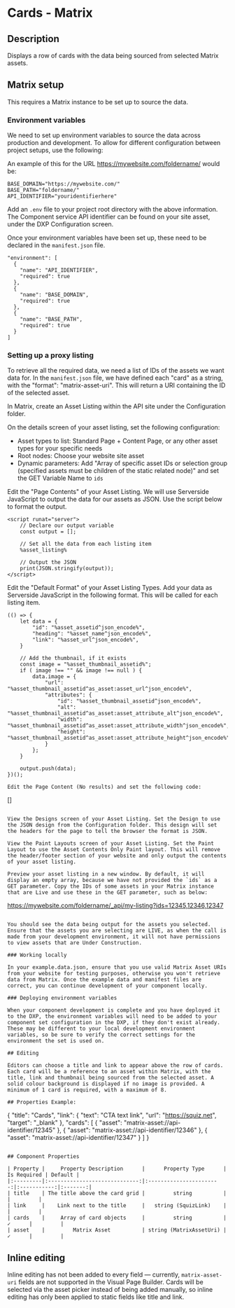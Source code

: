 # Cards - Matrix

## Description

Displays a row of cards with the data being sourced from selected Matrix assets.

## Matrix setup

This requires a Matrix instance to be set up to source the data.

### Environment variables

We need to set up environment variables to source the data across production and development. To allow for different configuration between project setups, use the following:

An example of this for the URL https://mywebsite.com/foldername/ would be:

```
BASE_DOMAIN="https://mywebsite.com/"
BASE_PATH="foldername/"
API_IDENTIFIER="youridentifierhere"
```

Add an `.env` file to your project root directory with the above information. The Component service API identifier can be found on your site asset, under the DXP Configuration screen.

Once your environment variables have been set up, these need to be declared in the `manifest.json` file.

```
"environment": [
  {
    "name": "API_IDENTIFIER",
    "required": true
  },
  {
    "name": "BASE_DOMAIN",
    "required": true
  },
  {
    "name": "BASE_PATH",
    "required": true
  }
]
```

### Setting up a proxy listing

To retrieve all the required data, we need a list of IDs of the assets we want data for. In the `manifest.json` file, we have defined each "card" as a string, with the "format": "matrix-asset-uri". This will return a URI containing the ID of the selected asset.

In Matrix, create an Asset Listing within the API site under the Configuration folder.

On the details screen of your asset listing, set the following configuration:

- Asset types to list: Standard Page + Content Page, or any other asset types for your specific needs
- Root nodes: Choose your website site asset
- Dynamic parameters: Add "Array of specific asset IDs or selection group (specified assets must be children of the static related node)" and set the GET Variable Name to `ids`

Edit the "Page Contents" of your Asset Listing. We will use Serverside JavaScript to output the data for our assets as JSON. Use the script below to format the output.

```
<script runat="server">
    // Declare our output variable
    const output = [];

    // Set all the data from each listing item
    %asset_listing%

    // Output the JSON
    print(JSON.stringify(output));
</script>
```

Edit the "Default Format" of your Asset Listing Types. Add your data as Serverside JavaScript in the following format. This will be called for each listing item.

```
(() => {
    let data = {
        "id": "%asset_assetid^json_encode%",
        "heading": "%asset_name^json_encode%",
        "link": "%asset_url^json_encode%",
    }

    // Add the thumbnail, if it exists
    const image = "%asset_thumbnail_assetid%";
    if ( image !== "" && image !== null ) {
        data.image = {
            "url": "%asset_thumbnail_assetid^as_asset:asset_url^json_encode%",
            "attributes": {
                "id": "%asset_thumbnail_assetid^json_encode%",
                "alt": "%asset_thumbnail_assetid^as_asset:asset_attribute_alt^json_encode%",
                "width": "%asset_thumbnail_assetid^as_asset:asset_attribute_width^json_encode%",
                "height": "%asset_thumbnail_assetid^as_asset:asset_attribute_height^json_encode%"
            }
        };
    }

    output.push(data);
})();

Edit the Page Content (No results) and set the following code:
```

[]

```

View the Designs screen of your Asset Listing. Set the Design to use the JSON design from the Configuration folder. This design will set the headers for the page to tell the browser the format is JSON.

View the Paint Layouts screen of your Asset Listing. Set the Paint Layout to use the Asset Contents Only Paint layout. This will remove the header/footer section of your website and only output the contents of your asset listing.

Preview your asset listing in a new window. By default, it will display an empty array, because we have not provided the `ids` as a GET parameter. Copy the IDs of some assets in your Matrix instance that are Live and use these in the GET parameter, such as below:
```

https://mywebsite.com/foldername/_api/my-listing?ids=12345,12346,12347

```

You should see the data being output for the assets you selected. Ensure that the assets you are selecting are LIVE, as when the call is made from your development environment, it will not have permissions to view assets that are Under Construction.

### Working locally

In your example.data.json, ensure that you use valid Matrix Asset URIs from your website for testing purposes, otherwise you won't retrieve data from Matrix. Once the example data and manifest files are correct, you can continue development of your component locally.

### Deploying environment variables

When your component development is complete and you have deployed it to the DXP, the environment variables will need to be added to your component set configuration in the DXP, if they don't exist already. These may be different to your local development environment variables, so be sure to verify the correct settings for the environment the set is used on.

## Editing

Editors can choose a title and link to appear above the row of cards. Each card will be a reference to an asset within Matrix, with the title, link and thumbnail being sourced from the selected asset. A solid colour background is displayed if no image is provided. A minimum of 1 card is required, with a maximum of 8.

## Properties Example:

```

{
"title": "Cards",
"link": {
"text": "CTA text link",
"url": "https://squiz.net",
"target": "\_blank"
},
"cards": [
{
"asset": "matrix-asset://api-identifier/12345"
},
{
"asset": "matrix-asset://api-identifier/12346"
},
{
"asset": "matrix-asset://api-identifier/12347"
}
]
}

```

## Component Properties

| Property |     Property Description      |      Property Type      | Is Required | Default |
|:---------|:-----------------------------:|:-----------------------:|:-----------:|:-------:|
| title    | The title above the card grid |         string          |             |         |
| link     |    Link next to the title     |   string (SquizLink)    |             |         |
| cards    |     Array of card objects     |         string          |      ✓      |         |
| asset    |         Matrix Asset          | string (MatrixAssetUri) |      ✓      |         |
```

## Inline editing

Inline editing has not been added to every field — currently, `matrix-asset-uri` fields are not supported in the Visual Page Builder. Cards will be selected via the asset picker instead of being added manually, so inline editing has only been applied to static fields like title and link.

